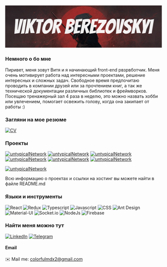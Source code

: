 ![Header](https://github.com/colorfulmdx2/colorfulmdx2/blob/main/assets/samurai.png)

### Немного о бо мне

Пиривет, меня зовут Витя и я начинающий front-end рвзрвботчик. Меня очень мотивирует работа над интересными проектами, решение интересных и сложных задач. Свободное время предпочитаю проводить в компании друзей или за прочтением книг, а так же технической документации различных библиотек и фреймворков. Посещаю тренажерный зал 4 раза в неделю, это можно назвать хобби или увлечением, помогает освежить голову, когда она закипает от работы :) 

### Загляни на мое резюме

[![CV](https://img.shields.io/static/v1?label=Резюме&message=CV&color=blueviolet)](https://rezume.me/rs/0Jyjfdq5)

### Проекты

[![untypicalNetwork](https://img.shields.io/static/v1?label=untypicalNetwork&message=Finished&color=green)](https://github.com/colorfulmdx2/untypical-network)
[![untypicalNetwork](https://img.shields.io/static/v1?label=Filmix&message=Finished&color=green)](https://github.com/colorfulmdx2/filmix)
[![untypicalNetwork](https://img.shields.io/static/v1?label=Portfolio&message=Finished&color=green)](https://github.com/colorfulmdx2/my-portfolio)
[![untypicalNetwork](https://img.shields.io/static/v1?label=TableUsers&message=Finished&color=green)](https://github.com/colorfulmdx2/table-users)
[![untypicalNetwork](https://img.shields.io/static/v1?label=SocialNetwork&message=Finished&color=green)](https://github.com/colorfulmdx2/type-script-social-network)
[![untypicalNetwork](https://img.shields.io/static/v1?label=FlightPrices&message=Finished&color=green)](https://github.com/colorfulmdx2/flight-prices)

[![untypicalNetwork](https://img.shields.io/static/v1?label=Просмотри_все_репозитории_по_ссылке&message=CLICK_HERE&color=green)](https://github.com/colorfulmdx2?tab=repositories)

Всю информацию о проектах и ссылки на хостинг вы можете найти в файле README.md 

### Языки и инструменты

![React](https://img.shields.io/badge/-REACT-282c34?style=for-the-badge&logo=react)
![Redux](https://img.shields.io/badge/-Redux-282c34?style=for-the-badge&logo=Redux)
![Typescript](https://img.shields.io/badge/-Typescript-282c34?style=for-the-badge&logo=Typescript)
![Javascript](https://img.shields.io/badge/-Javascript-282c34?style=for-the-badge&logo=Javascript)
![CSS](https://img.shields.io/badge/-CSS-282c34?style=for-the-badge&logo=css3)
![Ant Design](https://img.shields.io/badge/-AntDesign-282c34?style=for-the-badge&logo=Ant-Design)
![Material-UI](https://img.shields.io/badge/-Material.UI-282c34?style=for-the-badge&logo=Material-UI)
![Socket.io](https://img.shields.io/badge/-Socket.io-282c34?style=for-the-badge&logo=Socket.io)
![NodeJs](https://img.shields.io/badge/-NodeJs-282c34?style=for-the-badge&logo=Node.js)
![Firebase](https://img.shields.io/badge/-Firebase-282c34?style=for-the-badge&logo=firebase)

### Найти меня можно тут

[![LinkedIn](https://img.shields.io/badge/-LinkedIn-282c34?style=for-the-badge&logo=LinkedIn)](https://www.linkedin.com/in/adubrovskii/)
[![Telegram](https://img.shields.io/badge/-Telegram-282c34?style=for-the-badge&logo=Telegram)](https://t.me/berezovskiyviktor)

#### Email

✉️ Mail me: colorfulmdx2@gmail.com




